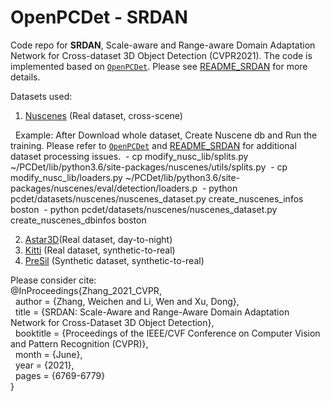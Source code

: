 # OpenPCDet - SRDAN 

Code repo for **SRDAN**, Scale-aware and Range-aware Domain Adaptation Network for Cross-dataset 3D Object Detection (CVPR2021). The code is implemented based on [`OpenPCDet`](https://github.com/open-mmlab/OpenPCDet). Please see [README_SRDAN](README_SRDAN.txt) for more details.

Datasets used:
1. [Nuscenes](https://www.nuscenes.org/) (Real dataset, cross-scene)

  &nbsp; Example: After Download whole dataset, Create Nuscene db and Run the training. Please refer to [`OpenPCDet`](https://github.com/open-mmlab/OpenPCDet) and   [README_SRDAN](README_SRDAN.txt) for additional dataset processing issues.
  &nbsp;- cp modify_nusc_lib/splits.py ~/PCDet/lib/python3.6/site-packages/nuscenes/utils/splits.py
  &nbsp;- cp modify_nusc_lib/loaders.py ~/PCDet/lib/python3.6/site-packages/nuscenes/eval/detection/loaders.p
  &nbsp;- python pcdet/datasets/nuscenes/nuscenes_dataset.py create_nuscenes_infos boston
  &nbsp;- python pcdet/datasets/nuscenes/nuscenes_dataset.py create_nuscenes_dbinfos boston

2. [Astar3D](https://github.com/I2RDL2/ASTAR-3D)(Real dataset, day-to-night)
3. [Kitti](http://www.cvlibs.net/datasets/kitti/eval_object.php?obj_benchmark=3d) (Real dataset, synthetic-to-real)
4. [PreSil](https://uwaterloo.ca/waterloo-intelligent-systems-engineering-lab/projects/precise-synthetic-image-and-lidar-presil-dataset-autonomous) (Synthetic dataset, synthetic-to-real)


Please consider cite:\
@InProceedings{Zhang_2021_CVPR,\
&nbsp;&nbsp;author    = {Zhang, Weichen and Li, Wen and Xu, Dong},\
&nbsp;&nbsp;title     = {SRDAN: Scale-Aware and Range-Aware Domain Adaptation Network for Cross-Dataset 3D Object Detection},\
&nbsp;&nbsp;booktitle = {Proceedings of the IEEE/CVF Conference on Computer Vision and Pattern Recognition (CVPR)},\
&nbsp;&nbsp;month     = {June},\
&nbsp;&nbsp;year      = {2021},\
&nbsp;&nbsp;pages     = {6769-6779}\
}
